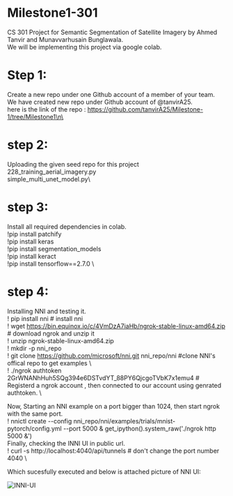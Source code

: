 # Milestone1-301

CS 301 Project for Semantic Segmentation of Satellite Imagery by Ahmed Tanvir and Munavvarhusain Bunglawala.\
We will be implementing this project via google colab. 

# Step 1: 
Create a new repo under one Github account of a member of your team.\
We have created new repo under Github account of @tanvirA25.\
here is the link of the repo : https://github.com/tanvirA25/Milestone-1/tree/Milestone1\n\

# step 2:
Uploading the given seed repo for this project\
228_training_aerial_imagery.py\
simple_multi_unet_model.py\

# step 3:  
Install all required dependencies in colab. \
!pip install patchify \
!pip install keras \
!pip install segmentation_models \
!pip install keract \
!pip install tensorflow==2.7.0 \

# step 4: 
Installing NNI and testing it. \
! pip install nni # install nni \
! wget https://bin.equinox.io/c/4VmDzA7iaHb/ngrok-stable-linux-amd64.zip    # download ngrok and unzip it \
! unzip ngrok-stable-linux-amd64.zip \
! mkdir -p nni_repo \
! git clone https://github.com/microsoft/nni.git nni_repo/nni  #clone NNI's offical repo to get examples   \   
! ./ngrok authtoken 2GrWNANhHuh5SQg394e6DSTvdYT_88PY6QjcgoTVbK7x1emu4   # Registerd a ngrok account , then connected to our account using genrated authtoken. \

Now, Starting an NNI example on a port bigger than 1024, then start ngrok with the same port. \
! nnictl create --config nni_repo/nni/examples/trials/mnist-pytorch/config.yml --port 5000 & get_ipython().system_raw('./ngrok http 5000 &') \
Finally, checking the INNI UI in public url. \
! curl -s http://localhost:4040/api/tunnels # don't change the port number 4040 \

Which sucesfully executed and below is attached picture of NNI UI:

![INNI-UI](https://user-images.githubusercontent.com/113075133/198894843-c4c649de-a6a7-434d-8af8-c5ae8b6b72bd.png)

